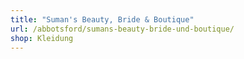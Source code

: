 ```yaml
---
title: "Suman's Beauty, Bride & Boutique"
url: /abbotsford/sumans-beauty-bride-und-boutique/
shop: Kleidung
---
```

